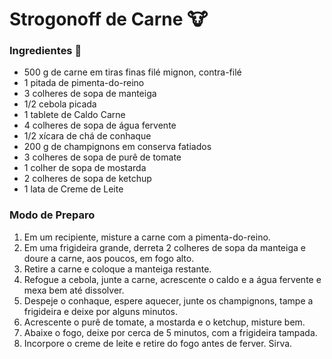 # Strogonoff de Carne :cow:



### Ingredientes :shallow_pan_of_food:

- 500 g de carne em tiras finas filé mignon, contra-filé
- 1 pitada de pimenta-do-reino
- 3 colheres de sopa de manteiga
- 1/2 cebola picada
- 1 tablete de Caldo Carne
- 4 colheres de sopa de água fervente
- 1/2 xícara de chá de conhaque
- 200 g de champignons em conserva fatiados
- 3 colheres de sopa de purê de tomate
- 1 colher de sopa de mostarda
- 2 colheres de sopa de ketchup
- 1 lata de Creme de Leite



### Modo de Preparo 

1. Em um recipiente, misture a carne com a pimenta-do-reino.
2. Em uma frigideira grande, derreta 2 colheres de sopa da manteiga e doure a carne, aos poucos, em fogo alto.
3. Retire a carne e coloque a manteiga restante.
4. Refogue a cebola, junte a carne, acrescente o caldo e a água fervente e mexa bem até dissolver.
5. Despeje o conhaque, espere aquecer, junte os champignons, tampe a frigideira e deixe por alguns minutos.
6. Acrescente o purê de tomate, a mostarda e o ketchup, misture bem.
7. Abaixe o fogo, deixe por cerca de 5 minutos, com a frigideira tampada.
8. Incorpore o creme de leite e retire do fogo antes de ferver. Sirva.



